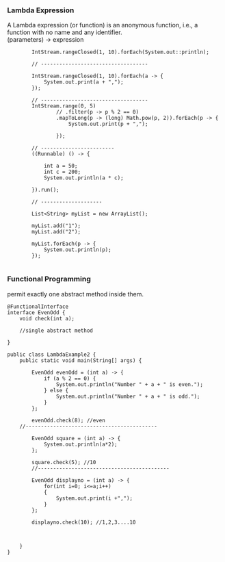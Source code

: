 ### Lambda Expression
A Lambda expression (or function) is an anonymous function, i.e., a function with no name and any identifier. </br>
		(parameters) -> expression

```
		IntStream.rangeClosed(1, 10).forEach(System.out::println);

		// -----------------------------------

		IntStream.rangeClosed(1, 10).forEach(a -> {
			System.out.print(a + ",");
		});

		// -----------------------------------
		IntStream.range(0, 5)
				// .filter(p -> p % 2 == 0)
				.mapToLong(p -> (long) Math.pow(p, 2)).forEach(p -> {
					System.out.print(p + ",");

				});

		// ------------------------
		((Runnable) () -> {

			int a = 50;
			int c = 200;
			System.out.println(a * c);

		}).run();

		// --------------------

		List<String> myList = new ArrayList();

		myList.add("1");
		myList.add("2");

		myList.forEach(p -> {
			System.out.println(p);
		});
    
```
### Functional Programming
 permit exactly one abstract method inside them. 
```
@FunctionalInterface
interface EvenOdd {
	void check(int a);
	
	//single abstract method
	
}

public class LambdaExample2 {
	public static void main(String[] args) {

		EvenOdd evenOdd = (int a) -> {
			if (a % 2 == 0) {
				System.out.println("Number " + a + " is even.");
			} else {
				System.out.println("Number " + a + " is odd.");
			}
		};

		evenOdd.check(8); //even
	//-------------------------------------------	
		
		EvenOdd square = (int a) -> {
			System.out.println(a*2);
		};
		
		square.check(5); //10
		//-------------------------------------------		
		
		EvenOdd displayno = (int a) -> {
			for(int i=0; i<=a;i++)
			{
				System.out.print(i +",");
			}
		};
		
		displayno.check(10); //1,2,3....10
		
		
		
	}
}
```
